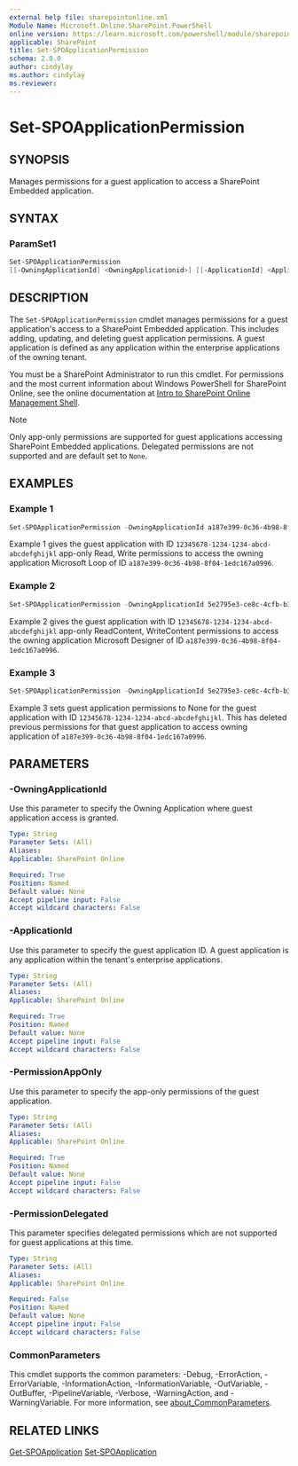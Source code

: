 ```yaml
---
external help file: sharepointonline.xml
Module Name: Microsoft.Online.SharePoint.PowerShell
online version: https://learn.microsoft.com/powershell/module/sharepoint-online/set-spoapplicationpermission
applicable: SharePoint
title: Set-SPOApplicationPermission
schema: 2.0.0
author: cindylay
ms.author: cindylay
ms.reviewer:
---
```


# Set-SPOApplicationPermission

## SYNOPSIS

Manages permissions for a guest application to access a SharePoint Embedded application.

## SYNTAX


### ParamSet1

```powershell
Set-SPOApplicationPermission 
[[-OwningApplicationId] <OwningApplicationid>] [[-ApplicationId] <ApplicationId>] [[-PermissionAppOnly] <AppOnlyPermission>] [[-PermissionDelegated] <DelegatedPermission>]
``` 

## DESCRIPTION

The `Set-SPOApplicationPermission` cmdlet manages permissions for a guest application's access to a SharePoint Embedded application. This includes adding, updating, and deleting guest application permissions. A guest application is defined as any application within the enterprise applications of the owning tenant. 

You must be a SharePoint Administrator to run this cmdlet. For permissions and the most current information about Windows PowerShell for SharePoint Online, see the online documentation at [Intro to SharePoint Online Management Shell](/powershell/sharepoint/sharepoint-online/introduction-sharepoint-online-management-shell?view=sharepoint-ps). 

> [!NOTE]
> Only app-only permissions are supported for guest applications accessing SharePoint Embedded applications. Delegated permissions are not supported and are default set to `None`.

## EXAMPLES

### Example 1

```powershell
Set-SPOApplicationPermission -OwningApplicationId a187e399-0c36-4b98-8f04-1edc167a0996 -ApplicationId 12345678-1234-1234-abcd-abcdefghijkl -PermissionAppOnly Read, Write
```


Example 1 gives the guest application with ID `12345678-1234-1234-abcd-abcdefghijkl` app-only Read, Write permissions to access the owning application Microsoft Loop of ID `a187e399-0c36-4b98-8f04-1edc167a0996`.

### Example 2

```powershell
Set-SPOApplicationPermission -OwningApplicationId 5e2795e3-ce8c-4cfb-b302-35fe5cd01597 -ApplicationId 12345678-1234-1234-abcd-abcdefghijkl -PermissionAppOnly ReadContent, WriteContent -PermissionDelegated None
```

Example 2 gives the guest application with ID `12345678-1234-1234-abcd-abcdefghijkl` app-only ReadContent, WriteContent permissions to access the owning application Microsoft Designer of ID `a187e399-0c36-4b98-8f04-1edc167a0996`.
### Example 3

```powershell
Set-SPOApplicationPermission -OwningApplicationId 5e2795e3-ce8c-4cfb-b302-35fe5cd01597 -ApplicationId 12345678-1234-1234-abcd-abcdefghijkl -PermissionAppOnly None -PermissionDelegated None
```

Example 3 sets guest application permissions to None for the guest application with ID `12345678-1234-1234-abcd-abcdefghijkl`. This has deleted previous permissions for that guest application to access owning application of `a187e399-0c36-4b98-8f04-1edc167a0996`. 

## PARAMETERS

### -OwningApplicationId

Use this parameter to specify the Owning Application where guest application access is granted.

```yaml
Type: String
Parameter Sets: (All)
Aliases:
Applicable: SharePoint Online

Required: True
Position: Named
Default value: None
Accept pipeline input: False
Accept wildcard characters: False
```

### -ApplicationId

Use this parameter to specify the guest application ID. A guest application is any application within the tenant's enterprise applications.

```yaml
Type: String
Parameter Sets: (All)
Aliases:
Applicable: SharePoint Online

Required: True
Position: Named
Default value: None
Accept pipeline input: False
Accept wildcard characters: False
```

### -PermissionAppOnly

Use this parameter to specify the app-only permissions of the guest application.

```yaml
Type: String
Parameter Sets: (All)
Aliases:
Applicable: SharePoint Online

Required: True
Position: Named
Default value: None
Accept pipeline input: False
Accept wildcard characters: False
``` 

### -PermissionDelegated

This parameter specifies delegated permissions which are not supported for guest applications at this time.

```yaml
Type: String
Parameter Sets: (All)
Aliases:
Applicable: SharePoint Online

Required: False
Position: Named
Default value: None
Accept pipeline input: False
Accept wildcard characters: False
``` 


### CommonParameters

This cmdlet supports the common parameters: -Debug, -ErrorAction, -ErrorVariable, -InformationAction, -InformationVariable, -OutVariable, -OutBuffer, -PipelineVariable, -Verbose, -WarningAction, and -WarningVariable. For more information, see [about_CommonParameters](https://go.microsoft.com/fwlink/?LinkID=113216).


## RELATED LINKS

[Get-SPOApplication](./Get-SPOApplication.md)
[Set-SPOApplication](./Set-SPOApplication.md)
